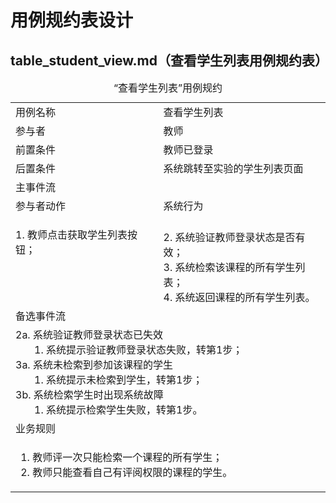 # 用例规约表设计

## table_student_view.md（查看学生列表用例规约表）

<table>
    <caption>“查看学生列表”用例规约</caption>
    <tr>
        <td>用例名称</td>
        <td>查看学生列表</td>
    </tr>
    <tr>
        <td>参与者</td>
        <td>教师</td>
    </tr>
    <tr>
        <td>前置条件</td>
        <td>教师已登录</td>
    </tr>
    <tr>
        <td>后置条件</td>
        <td>系统跳转至实验的学生列表页面</td>
    </tr>
    <tr>
        <td colspan="2">主事件流</td>
    </tr>
    <tr>
        <td>参与者动作</td>
        <td>系统行为</td>
    </tr>
    <tr>
        <td>
            1. 教师点击获取学生列表按钮；<br><br><br><br>
        <td>
            <br>
            2. 系统验证教师登录状态是否有效；<br>
            3. 系统检索该课程的所有学生列表；<br>
            4. 系统返回课程的所有学生列表。
        </td>
    </tr>
    <tr>
        <td colspan="2">备选事件流</td>
    </tr>
    <tr>
        <td colspan="2">
            2a. 系统验证教师登录状态已失效<br>
                &nbsp&nbsp&nbsp&nbsp&nbsp&nbsp
                1. 系统提示验证教师登录状态失败，转第1步；<br>
            3a. 系统未检索到参加该课程的学生<br>
                &nbsp&nbsp&nbsp&nbsp&nbsp&nbsp
                1. 系统提示未检索到学生，转第1步；<br>
            3b. 系统检索学生时出现系统故障<br>
                &nbsp&nbsp&nbsp&nbsp&nbsp&nbsp
                1. 系统提示检索学生失败，转第1步。
    </tr>
    <tr>
        <td colspan="2">业务规则</td>
    </tr>
    <tr>
        <td colspan="2">
            <ol>
                <li>教师评一次只能检索一个课程的所有学生；</li>
                <li>教师只能查看自己有评阅权限的课程的学生。</li>
            </ol>
        </td>
    </tr>
</table>